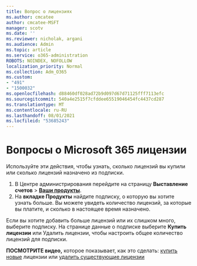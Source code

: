 ```yaml
---
title: Вопрос о лицензиях
ms.author: cmcatee
author: cmcatee-MSFT
manager: scotv
ms.date: ''
ms.reviewer: nicholak, argani
ms.audience: Admin
ms.topic: article
ms.service: o365-administration
ROBOTS: NOINDEX, NOFOLLOW
localization_priority: Normal
ms.collection: Adm_O365
ms.custom:
- "491"
- "1500032"
ms.openlocfilehash: d88460df028ad72b9d097d67d71125fff7113efc
ms.sourcegitcommit: 540a4e2515f7cfddee65519046454fc4437cd287
ms.translationtype: MT
ms.contentlocale: ru-RU
ms.lasthandoff: 08/01/2021
ms.locfileid: "53685243"
---
```

# <a name="questions-about-your-microsoft-365-license"></a>Вопросы о Microsoft 365 лицензии

Используйте эти действия, чтобы узнать, сколько лицензий вы купили или сколько лицензий назначено из подписки.
  
1. В Центре администрирования перейдите на страницу **Выставление счетов** \> **[Ваши продукты](https://go.microsoft.com/fwlink/p/?linkid=842054)**.
2. На **вкладке Продукты** найдите подписку, о которую вы хотите узнать больше. Вы можете увидеть количество лицензий, за которые вы платите, и сколько в настоящее время назначено.

Если вы хотите добавить больше лицензий или их слишком много, выберите подписку. На странице данные о подписке  выберите **Купить лицензии** или Удалить лицензии, чтобы настроить общее количество лицензий для подписки.

**ПОСМОТРИТЕ видео,** которое показывает, как это сделать: [купить новые](https://go.microsoft.com/fwlink/p/?linkid=2154857) лицензии или [удалить существующие лицензии](https://go.microsoft.com/fwlink/p/?linkid=2154938)